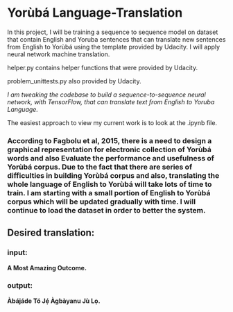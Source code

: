 # Yorùbá Language-Translation

In this project, I will be training a sequence to sequence model on dataset that contain English and Yoruba sentences that can translate new sentences from English to Yorùbá using the template provided by Udacity. I will apply neural network machine translation.

helper.py contains helper functions that were provided by Udacity.

problem_unittests.py also provided by Udacity.

*I am tweaking the codebase to build a sequence-to-sequence neural network, with TensorFlow, that can translate text from English to Yoruba Language.*

The easiest approach to view my current work is to look at the .ipynb file.


### According to Fagbolu et al, 2015, there is a need to design a graphical representation for electronic collection of Yorùbá words and also Evaluate the performance and usefulness of Yorùbá corpus. Due to the fact that there are series of difficulties in building Yorùbá corpus and also, translating the whole language of English to Yorùbá will take lots of time to train. I am starting with a small portion of English to Yorùbá corpus which will be updated gradually with time. I will continue to load the dataset in order to better the system.


## Desired translation:

### input: 
**A Most Amazing Outcome.**

### output:
**Àbájáde Tó Jẹ́ Àgbàyanu Jù Lọ.**

